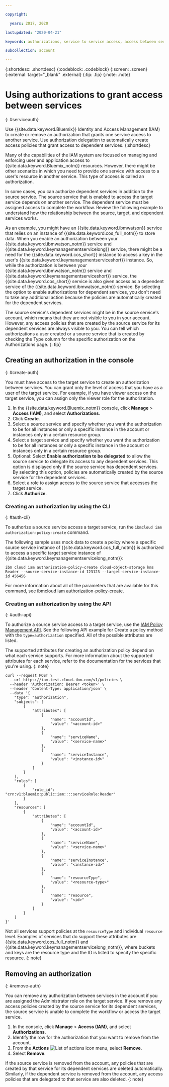 ```yaml
---

copyright:

  years: 2017, 2020

lastupdated: "2020-04-21"

keywords: authorizations, service to service access, access between services, dependent service, source service, target service, assigned access, access policies

subcollection: account

---
```


{:shortdesc: .shortdesc}
{:codeblock: .codeblock}
{:screen: .screen}
{:external: target="_blank" .external}
{:tip: .tip}
{:note: .note}


# Using authorizations to grant access between services
{: #serviceauth}

Use {{site.data.keyword.Bluemix}} Identity and Access Management (IAM) to create or remove an authorization that grants one service access to another service. Use authorization delegation to automatically create access policies that grant access to dependent services.
{:shortdesc}

Many of the capabilities of the IAM system are focused on managing and enforcing user and application access to {{site.data.keyword.Bluemix_notm}} resources. However, there might be other scenarios in which you need to provide one service with access to a user's resource in another service. This type of access is called an authorization.

In some cases, you can authorize dependent services in addition to the source service. The source service that is enabled to access the target service depends on another service. The dependent service must be assigned access to complete the workflow. Review the following example to understand how the relationship between the source, target, and dependent services works.

As an example, you might have an {{site.data.keyword.ibmwatson}} service that relies on an instance of {{site.data.keyword.cos_full_notm}} to store data. When you enable an authorization between your {{site.data.keyword.ibmwatson_notm}} service and {{site.data.keyword.keymanagementservicelong}} service, there might be a need for the {{site.data.keyword.cos_short}} instance to access a key in the user's {{site.data.keyword.keymanagementserviceshort}} instance. So, while the authorization is between your {{site.data.keyword.ibmwatson_notm}} service and {{site.data.keyword.keymanagementserviceshort}} service, the {{site.data.keyword.cos_short}} service is also given access as a dependent service of the {{site.data.keyword.ibmwatson_notm}} service. By selecting the option to enable authorizations for dependent services, you don't need to take any additional action because the policies are automatically created for the dependent services.

The source service's dependent services might be in the source service's account, which means that they are not visible to you in your account. However, any access policies that are created by the source service for its dependent services are always visible to you. You can tell which authorizations a user created or a source service that is created by checking the Type column for the specific authorization on the Authorizations page.
{: tip}


## Creating an authorization in the console
{: #create-auth}

You must have access to the target service to create an authorization between services. You can grant only the level of access that you have as a user of the target service. For example, if you have viewer access on the target service, you can assign only the viewer role for the authorization.

1. In the {{site.data.keyword.Bluemix_notm}} console, click **Manage** &gt; **Access (IAM)**, and select **Authorizations**.
2. Click **Create**.
3. Select a source service and specify whether you want the authorization to be for all instances or only a specific instance in the account or instances only in a certain resource group. 
4. Select a target service and specify whether you want the authorization to be for all instances or only a specific instance in the account or instances only in a certain resource group.
4. Optional: Select **Enable authorization to be delegated** to allow the source service to delegate its access to any dependent services. This option is displayed only if the source service has dependent services. By selecting this option, policies are automatically created by the source service for the dependent services.
5. Select a role to assign access to the source service that accesses the target service.
6. Click **Authorize**.

### Creating an authorization by using the CLI
{: #auth-cli}

To authorize a source service access a target service, run the `ibmcloud iam authorization-policy-create` command. 

The following sample uses mock data to create a policy where a specific source service instance of {{site.data.keyword.cos_full_notm}} is authorized to access a specific target service instance of {{site.data.keyword.keymanagementservicelong_notm}}:

```
ibm cloud iam authorization-policy-create cloud-object-storage kms Reader --source-service-instance-id 123123 --target-service-instance-id 456456
```

For more information about all of the parameters that are available for this command, see [ibmcloud iam authorization-policy-create](/docs/cli?topic=cli-ibmcloud_commands_iam#ibmcloud_iam_authorization_policy_create).

### Creating an authorization by using the API
{: #auth-api}

To authorize a source service access to a target service, use the [IAM Policy Management API](/apidocs/iam-policy-management#create-a-policy). See the following API example for Create a policy method with the `type=authorization` specified. All of the possible attributes are listed.

The supported attributes for creating an authorization policy depend on what each service supports. For more information about the supported attributes for each service, refer to the documentation for the services that you're using.
{: note}

```
curl --request POST \
  --url https://iam.test.cloud.ibm.com/v1/policies \
  --header 'Authorization: Bearer <token>' \
  --header 'Content-Type: application/json' \
  --data '{
    "type": "authorization",
    "subjects": [
        {
            "attributes": [
                {
                    "name": "accountId",
                    "value": "<account-id>"
                },
                {
                    "name": "serviceName",
                    "value": "<service-name>"
                },
                {
                    "name": "serviceInstance",
                    "value": "<instance-id>"
                }
            ]
        }
    ],
    "roles": [
        {
            "role_id": "crn:v1:bluemix:public:iam::::serviceRole:Reader"
        }
    ],
    "resources": [
        {
            "attributes": [
                {
                    "name": "accountId",
                    "value": "<account-id>"
                },
                {
                    "name": "serviceName",
                    "value": "<service-name>"
                },
                {
                    "name": "serviceInstance",
                    "value": "<instance-id>"
                },
                {
                    "name": "resourceType",
                    "value": "<resource-type>"
                },
                {
                    "name": "resource",
                    "value": "<id>"
                }
            ]
        }
    ]
}'
```

Not all services support policies at the `resourceType` and individual `resource` level. Examples of services that do support these attributes are {{site.data.keyword.cos_full_notm}} and {{site.data.keyword.keymanagementservicelong_notm}}, where buckets and keys are the resource type and the ID is listed to specify the specific resource.
{: note}


## Removing an authorization
{: #remove-auth}

You can remove any authorization between services in the account if you are assigned the Administrator role on the target service. If you remove any access policies created by the source service for its dependent services, the source service is unable to complete the workflow or access the target service.

1. In the console, click **Manage** &gt; **Access (IAM)**, and select **Authorizations**.
2. Identify the row for the authorization that you want to remove from the account.
3. From the **Actions** ![List of actions icon](../icons/action-menu-icon.svg) menu, select **Remove**.
5. Select **Remove**.

If the source service is removed from the account, any policies that are created by that service for its dependent services are deleted automatically. Similarly, if the dependent service is removed from the account, any access policies that are delegated to that service are also deleted.
{: note}
